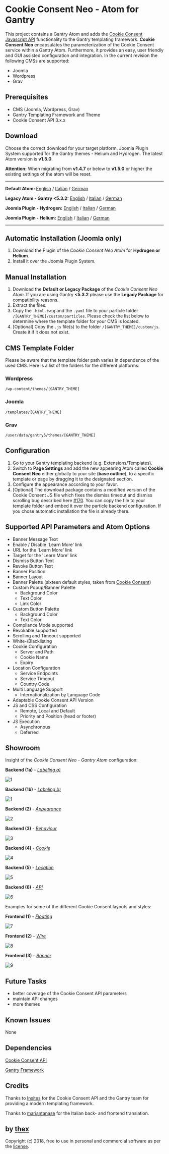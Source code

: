 # Cookie Consent Neo - Atom for Gantry
This project contains a Gantry Atom and adds the [Cookie Consent Javascript API](https://github.com/insites/cookieconsent) functionality to the Gantry templating framework. **Cookie Consent Neo** encapsulates the parameterization of the Cookie Consent service within a Gantry Atom. Furthermore, it provides an easy, user friendly and GUI assisted configuration and integration. In the current revision the following CMSs are supported:
* Joomla
* Wordpress
* Grav

## Prerequisites
* CMS (Joomla, Wordpress, Grav)
* Gantry Templating Framework and Theme
* Cookie Consent API 3.x.x

## Download
Choose the correct download for your target platform. Joomla Plugin System supported for the Gantry themes - Helium and Hydrogen. The latest Atom version is **v1.5.0**.

**Attention:** When migrating from **v1.4.7** or below to **v1.5.0** or higher the existing settings of the atom will be reset.
___
**Default Atom:**
[English](https://github.com/thexmanxyz/Cookie-Consent-Neo-Gantry/releases/download/v1.5.0/ccn.atom.only.EN.v1.5.0.zip) / [Italian](https://github.com/thexmanxyz/Cookie-Consent-Neo-Gantry/releases/download/v1.5.0/ccn.atom.only.IT.v1.5.0.zip) / [German](https://github.com/thexmanxyz/Cookie-Consent-Neo-Gantry/releases/download/v1.5.0/ccn.atom.only.DE.v1.5.0.zip)

**Legacy Atom - Gantry <5.3.2:**
[English](https://github.com/thexmanxyz/Cookie-Consent-Neo-Gantry/releases/download/v1.5.0/ccn.atom.only.legacy.EN.v1.5.0.zip) / [Italian](https://github.com/thexmanxyz/Cookie-Consent-Neo-Gantry/releases/download/v1.5.0/ccn.atom.only.legacy.IT.v1.5.0.zip) / [German](https://github.com/thexmanxyz/Cookie-Consent-Neo-Gantry/releases/download/v1.5.0/ccn.atom.only.legacy.DE.v1.5.0.zip)

**Joomla Plugin - Hydrogen:**
[English](https://github.com/thexmanxyz/Cookie-Consent-Neo-Gantry/releases/download/v1.5.0/ccn.j3.hydrogen.EN.v1.5.0.zip) / [Italian](https://github.com/thexmanxyz/Cookie-Consent-Neo-Gantry/releases/download/v1.5.0/ccn.j3.hydrogen.IT.v1.5.0.zip) / [German](https://github.com/thexmanxyz/Cookie-Consent-Neo-Gantry/releases/download/v1.5.0/ccn.j3.hydrogen.DE.v1.5.0.zip)

**Joomla Plugin - Helium:**
[English](https://github.com/thexmanxyz/Cookie-Consent-Neo-Gantry/releases/download/v1.5.0/ccn.j3.helium.EN.v1.5.0.zip) / [Italian](https://github.com/thexmanxyz/Cookie-Consent-Neo-Gantry/releases/download/v1.5.0/ccn.j3.helium.IT.v1.5.0.zip) / [German](https://github.com/thexmanxyz/Cookie-Consent-Neo-Gantry/releases/download/v1.5.0/ccn.j3.helium.DE.v1.5.0.zip)
___

## Automatic Installation (Joomla only)
1. Download the Plugin of the *Cookie Consent Neo Atom* for **Hydrogen or Helium**.
2. Install it over the Joomla Plugin System.

## Manual Installation
1. Download the **Default or Legacy Package** of the *Cookie Consent Neo Atom*. If you are using Gantry **<5.3.2** please use the **Legacy Package** for compatibility reasons.
2. Extract the files.
3. Copy the `.html.twig` and the `.yaml` file to your particle folder `/[GANTRY_THEME]/custom/particles`. Please check the list below to determine where the template folder for your CMS is located.
4. [Optional] Copy the `.js` file(s) to the folder `/[GANTRY_THEME]/custom/js`. Create it if it does not exist.

## CMS Template Folder
Please be aware that the template folder path varies in dependence of the used CMS. Here is a list of the folders for the different platforms:

### Wordpress
`/wp-content/themes/[GANTRY_THEME]`

### Joomla
`/templates/[GANTRY_THEME]`

### Grav
`/user/data/gantry5/themes/[GANTRY_THEME]`

## Configuration
1. Go to your Gantry templating backend (e.g. Extensions/Templates).
2. Switch to **Page Settings** and add the new appearing Atom called **Cookie Consent Neo** either globally to your site (**base outline**), to a specific template or page by dragging it to the designated section.
3. Configure the appearance according to your favor.
4. [Optional] The download package contains a modified version of the Cookie Consent JS file which fixes the dismiss timeout and dismiss scrolling bug described here [#170](https://github.com/insites/cookieconsent/issues/170). You can copy the file to your template folder and embed it over the particle backend configuration. If you chose automatic installation the file is already there.

## Supported API Parameters and Atom Options
* Banner Message Text
* Enable / Disable 'Learn More' link
* URL for the 'Learn More' link
* Target for the 'Learn More' link
* Dismiss Button Text
* Revoke Button Text
* Banner Position
* Banner Layout
* Banner Palette (sixteen default styles, taken from [Cookie Consent](https://cookieconsent.insites.com/download/))
* Custom Popup/Banner Palette
  * Background Color
  * Text Color
  * Link Color
* Custom Button Palette
  * Background Color
  * Text Color
* Compliance Mode supported
* Revokable supported
* Scrolling and Timeout supported
* White-/Blacklisting
* Cookie Configuration
  * Server and Path
  * Cookie Name
  * Expiry
* Location Configuration
  * Service Endpoints
  * Service Timeout
  * Country Code
* Multi Language Support
  * Internationalization by Language Code
* Adaptable Cookie Consent API Version
* JS and CSS Configuration
  * Remote, Local and Default
  * Priority and Position (head or footer)
* JS Execution
  * Asynchronous
  * Deferred

## Showroom
Insight of the *Cookie Consent Neo - Gantry Atom* configuration:

**Backend (1a)** - *[Labeling a)](/screenshots/backend_labeling_a.png)*

![1](/screenshots/backend_labeling_a.png)

**Backend (1b)** - *[Labeling b)](/screenshots/backend_labeling_b.png)*

![1](/screenshots/backend_labeling_b.png)

**Backend (2)** - *[Appearance](/screenshots/backend_appearance.png)*

![2](/screenshots/backend_appearance.png)

**Backend (3)** - *[Behaviour](/screenshots/backend_behaviour.png)*

![3](/screenshots/backend_behaviour.png)

**Backend (4)** - *[Cookie](/screenshots/backend_cookie.png)*

![4](/screenshots/backend_cookie.png)

**Backend (5)** - *[Location](/screenshots/backend_location.png)*

![5](/screenshots/backend_location.png)

**Backend (6)** - *[API](/screenshots/backend_api.png)*

![6](/screenshots/backend_api.png)

Examples for some of the different Cookie Consent layouts and styles:

**Frontend (1)** - *[Floating](/screenshots/frontend_1.png)*

![7](/screenshots/frontend_1.png)

**Frontend (2)** - *[Wire](/screenshots/frontend_2.png)*

![8](/screenshots/frontend_2.png)

**Frontend (3)** - *[Banner](/screenshots/frontend_3.png)*

![9](/screenshots/frontend_3.png)

## Future Tasks
* better coverage of the Cookie Consent API parameters
* maintain API changes
* more themes

## Known Issues
None

## Dependencies
[Cookie Consent API](https://cookieconsent.insites.com/documentation/javascript-api/)

[Gantry Framework](http://gantry.org/)

## Credits
Thanks to [Insites](https://insites.com/) for the Cookie Consent API and the Gantry team for providing a modern templating framework.

Thanks to [mariantanase](https://github.com/mariantanase) for the Italian back- and frontend translation.

## by [thex](https://github.com/thexmanxyz)
Copyright (c) 2018, free to use in personal and commercial software as per the [license](/LICENSE.md).
